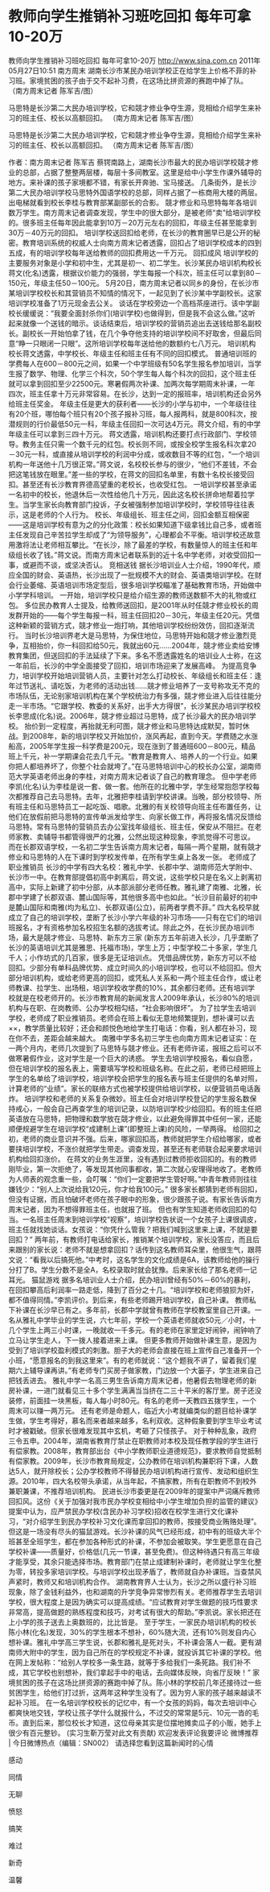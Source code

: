 # 教师向学生推销补习班吃回扣 每年可拿10-20万

教师向学生推销补习班吃回扣 每年可拿10-20万
http://www.sina.com.cn  2011年05月27日10:51  南方周末
湖南长沙市某民办培训学校正在给学生上价格不菲的补习班。家境贫困的孩子由于交不起补习费，在这场比拼资源的赛跑中掉了队。 （南方周末记者 陈军吉/图）

马思特是长沙第二大民办培训学校，它和競才修业争夺生源，竞相给介绍学生来补习的班主任、校长以高额回扣。 （南方周末记者 陈军吉/图）

马思特是长沙第二大民办培训学校，它和競才修业争夺生源，竞相给介绍学生来补习的班主任、校长以高额回扣。 （南方周末记者 陈军吉/图）

作者：南方周末记者 陈军吉
蔡锷南路上，湖南长沙市最大的民办培训学校競才修业的总部，占据了整整两层楼，每层十多间教室。这里是给中小学生作课外辅导的地方。来补课的孩子家境都不错，有家长开奔驰、宝马接送。
几条街外，是长沙第二大民办培训学校马思特外国语学校的总部，同样占据了一栋商用大楼的两层。出电梯就看到校长李桂与教育部某副部长的合影。
競才修业和马思特每年各培训数万学生。南方周末记者调查发现，学生中的很大部分，是被老师“卖”给培训学校的。很多班主任每年因此能拿到10万－20万元左右的回扣，年级主任甚至能拿到30万－40万元的回扣。
培训学校送回扣给老师，在长沙的教育圈早已是公开的秘密。教育培训系统的权威人士向南方周末记者透露，回扣占了培训学校成本的四到五成，有的培训学校每年送给教师的回扣费用达一千万元。
回扣成风
培训学校的主要服务对象是小学和初中生，尤其是初一、初二学生。长沙某民办培训机构校长蒋文(化名)透露，根据议价能力的强弱，学生每报一个科次，班主任可以拿到80－150元，年级主任50－100元。
5月20日，南方周末记者以同乡的身份，在长沙市某培训学校校长和其营销员不知情的情况下，一起见到了长沙某中学副校长。这家培训学校准备了1万元现金去公关。
谈话在学校旁边一个高档茶座进行。该中学副校长缓缓说：“我要全面封杀你们(培训学校)也做得到，但是我不会这么做。”这听起来就像一个送钱的暗示。谈话结束后，培训学校的营销员追出去送钱给那名副校长。副校长一开始怕拿了钱，在几个争夺他支持的培训学校间不好取舍，但最后同意“睁一只眼闭一只眼”。这所培训学校每年送给他的数额约七八万元。
培训机构校长蒋文透露，中学校长、年级主任和班主任有不同的回扣模式。
普通培训班的学费每人在600－800元之间，如果一个中学班级有50名学生报名参加培训，当学生报了数学、物理、化学三个科次，50个学生每人每个科次的回扣，这个班主任就可以拿到回扣至少22500元。寒暑假两次补课、加两次每学期周末补课，一年四次，班主任拿十万元非常容易。在长沙，达到一定的报班率，培训机构还会另外给班主任奖金。
年级主任是更大的获利者——长沙的小学与初中，一个年级往往有20个班，哪怕每个班只有20个孩子报补习班，每人报两科，就是800科次，按潜规则的行价最低50元一科，年级主任回扣一次可达4万元。蒋文介绍，有的中学年级主任可以拿到三四十万元。
蒋文透露，培训机构还要打点行政部门、学校领导。教务主任只需一个数千元的红包。校长则不同，或按全校学生报名科次拿20－30元一科，或直接从培训学校的利润中分成，或收数目不等的红包，“一个培训机构一年送他十几万很正常。”蒋文说，名校校长参与的很少，“他们不差钱，不会把这笔钱放在眼里。”差一些的学校，在蒋文的回扣名单里，有数十名校长接受回扣。甚至还有长沙教育界德高望重的老校长，也收受红包。
一培训学校甚至承诺一名初中的校长，他退休后一次性给他几十万元，因此这名校长拼命地帮着拉学生。当学生家长向教育部门投诉，子女被强制参加培训学校时，学校领导往往表示，这是老师的个人行为。
校长、年级组长、班主任之间，回扣金额互相保密——这是培训学校有意为之的分化政策：校长如果知道下级拿钱比自己多，或者班主任发现自己辛苦拉学生却成了“为领导服务”，心理都会不平衡。培训学校还故意用激将法让老师相互攀比。“在长沙，除了最差的学校，有数量惊人的班主任和年级组长收了钱。”蒋文说。而南方周末记者联系到的近十名中学老师，对收受回扣一事，或避而不谈，或坚决否认。
竞相送钱
据长沙培训业人士介绍，1990年代，顺应全国的财会、英语热，长沙出现了一批规模不大的财会、英语类培训学校。在财会行业萎缩、英语培训市场定型后，很多培训学校瞄准了基础教育市场，开始做中小学学科培训。
一开始，培训学校只是给介绍生源的教师送数额不大的礼物或红包。
多位民办教育人士提及，给教师送回扣，是2001年从时任競才修业校长的周发群开始的——每个学生每报一科，班主任回扣20－30元，年级主任20元。凭借这种新颖的营销方式，競才修业一炮打响，其他培训学校纷纷效仿，回扣逐渐流行。
当时长沙培训界老大是马思特，为保住地位，马思特开始和競才修业激烈竞争，互相抬价，你一科回扣给50元，我就出60元……2004年，競才修业卖给安博教育集团，但送回扣的手法延续了下来。多名不愿透露姓名的培训业人士称，在这一年前后，长沙的中学全面接受了回扣，培训市场迎来了发展高峰。
为提高竞争力，培训学校开始培训营销人员，主要针对怎么打动校长、年级组长和班主任：逢年过节送礼、请吃饭，为老师的活动出钱……競才修业培养了一支号称攻无不克的市场队伍，无论别家培训机构在某个学校统治力有多强，競才修业进入后往往能分走一半市场。“它跟学校、教委的关系好，出手大方得很”，长沙某民办培训学校校长李思成(化名)说。2006年，競才修业超过马思特，成了长沙最大的民办培训学校。
抬价到一定程度，再抬就无利可图，競才修业和马思特达成默契，暂时休战。到2008年，新的培训学校又开始加价，涨风再起，直到今天。学费随之水涨船高，2005年学生报一科学费是200元，现在涨到了普通班600－800元，精品班上千元，补一学期课会花去几千元。“教育是教育人、培养人的一个行业。如果你把人都培养坏了，你整个社会就垮了。”在马思特培训中心的校长办公室，湖南师范大学英语老师出身的李桂，对南方周末记者谈了自己的教育理念。
但中学老师李凯(化名)认为李桂是说一套、做一套。他所在的北雅中学，学生经常抱怨学校每次都推荐自己去马思特。去年，北雅把李桂请到学校讲课。当晚，部分校领导、所有班主任和马思特员工一起吃饭、唱歌。北雅的有关校领导向班主任布置任务，让他们在放假前把马思特的宣传单派发给学生、向家长做工作，再将报名情况反馈给马思特。常有马思特的营销员去办公室找年级组长、班主任，保安从不阻拦。在老师家教、卖辅导书都管得很严的北雅，公然出现这种现象，李凯觉得不可思议。
而在长郡双语学校，一名初二学生告诉南方周末记者，每隔一两个星期，就有競才修业和马思特的人在下课时到学校发传单，在所有学生桌上各发一张。
老师成了职业推销员
长沙的中学有四大名校：雅礼中学、长郡中学、湖南师范大学附中、长沙市一中。在教育部提倡初高中剥离后，蒋文说，这些学校只是在名义上剥离初高中，实际上新建了初中分部，从本部派部分老师任教。雅礼建了南雅、北雅，长郡中学建了长郡双语、麓山国际等，其他很多高中也如此。“长沙目前最好的初中是麓山国际和南雅(均为私立)、长郡双语(公立)，前两者学费不菲。”
四大名校早就成立了自己的培训学校，垄断了长沙小学六年级的补习市场——只有在它们的培训班报名，才有资格参加名校招生名额的选拔考试。除此之外，在长沙民办培训市场，最大是競才修业、马思特、新东方三家 (新东方五年前进入长沙，几乎垄断了长沙的英语培训尤其是雅思、托福市场)，学生上万；中型学校二十多家，学生几千人；小作坊式的几百家，很多是无证培训点。
凭借品牌优势，新东方可以不给回扣。少部分有单科品牌优势、成立时间久的小培训学校，也可以不给回扣。但大部分培训机构，或给老师更高的回扣，或凭私人关系和一两个班主任合作，或让老师教课、拉学生、出场租，培训学校收学费的10%，其余都归老师。还有培训学校就是在校老师开的。长沙市教育局的新闻发言人2009年承认，长沙80%的培训机构与在职、在岗教师、公办学校相勾结，“社会影响很坏”。
为了拉学生去培训学校，老师成了职业推销员。老师会在班上看似无意地频繁提到，想补课可以去××，教学质量比较好；还会和颜悦色地给学生打电话：你看，别人都在补习，现在你不去，差距会越来越大。
南雅中学多名初三学生也向南方周末记者证实：在一两个月内，老师几次提到了马思特与競才修业。还有老师许诺，报班之后可以不做寒暑假作业，这对学生是一个巨大的诱惑。
学生去培训学校报名，看似自愿，但在培训学校的报名表上，需要填写学校和班级名称。在此之前，老师已经把班上学生的名单给了培训学校，培训学校会把学生的报名表与班主任提供的名单对照，计算老师的“业绩”。家长的联络方式也被学校提供给培训学校，以便营销员电话轰炸。
培训学校和老师的关系复杂微妙。班主任会对培训学校登记的学生报名数保持戒心，一般会自己再查学生的培训记录，以防培训学校少给回扣。有的班主任把英语放在马思特，把物理和数学放在競才修业，以此避免得罪其中任何一家，还能顺便规避学生在培训学校“成建制上课”(即整班上课)的风险，一举两得。
给回扣之初，老师的商业意识并不强。后来，哪家回扣高，教师就把学生介绍给哪家，或者要挟培训学校，不涨价就把学生带走。调查发现，甚至还有老师联合起来要求培训机构给回扣涨价。
在蒋文的业务生涯里，没有遇到过教师拒收回扣的。有的教师刚毕业，第一次拒绝了，等发现其他同事都收，第二次就心安理得地收了。老教师为人师表的观念重一些，会叮嘱：“你们一定要把学生管好啊。”中青年教师则往往嫌钱少：“别人上次说给我120元，你才给我100元。”
很多家长都猜到老师有回扣，但没有证据，而且怕破坏老师在孩子眼中的形象，很少跟孩子说。有家长告诉南方周末记者，因为不想得罪班主任，也就报了班。
但也有学生知道老师收回扣的勾当。一名班主任周末到培训学校“视察”，培训学校告状说一个女孩子上课很调皮，班主任就找她谈话。女孩说：“你凭什么管我？把我们喊到这里来上课，不就是要回扣？”
两年前，有教师打电话给家长，推销某个培训学校，家长没答应，而且后来跟别的家长说：老师不就是想拿回扣？话传到这名教师耳朵里，他很生气，跟蒋文说：“看我以后搞死他。”中考时，这名学生的文化成绩是6A，该教师给他的操行分打了B。学生分数不是全A，名校录取时就会犹豫。后来家长给了那名老师一记耳光。
猫鼠游戏
据多名培训业人士介绍，民办培训曾经有50%－60%的暴利，在回扣攀高后利润率一路走低，降到了百分之十几。“培训学校和老师狼狈为奸，都不值得同情。”李凯评价。到后来，有些老师踢开培训学校，自己补课。
教师私下补课在长沙早已有之。多年前，长郡中学就曾有教师在学校教室里自己开课。一名从雅礼中学毕业的学生说，六七年前，学校一个英语老师就收50元／小时，十几个学生上两三小时课，一晚就收一千多元。有的老师在家里定好闹钟，闹钟响了立马让学生走人，下一拨人接着进来上课。
但更多教师开始做补课生意，是因为受到了培训学校盈利模式的刺激。胆子大的老师会直接在班上宣传自己准备开一个小班，“愿意报名的到我这里来”。有的老师就说：“这个题我不讲了，留着我们星期六上辅导课再讲。”有老师专门买房子做家教，门边放一个大篓子，学生进来自己把钱丢进去。
雅礼中学一名高三男生告诉南方周末记者，他暑假去物理老师的新房补课，一进门就看见三十多个学生满满当当挤在二三十平米的客厅里。房子还没装修，前面挂一块黑板，每人每小时80元。有名的老师一天教四五拨学生，一个周末可以赚一两万元。
还有老师是命题人，临近大小考就编类似的题目给补课学生做，学生考得好，慕名而来者越来越多，名利双收。这种假象要到学生毕业考试时才被戳破。但家长很难发现其中玄机，考砸了只怪孩子。
对于种种乱象，政府三令五申。2004年，湖南省教育厅禁止在职教师对本校及现任教学段的学生进行有偿家教。2008年，教育部出台《中小学教师职业道德规范》，要求教师自觉抵制有偿家教。2009年，长沙市教育局规定，公办教师在培训机构兼职将下课，人数达5人，就开除校长；公办学校教师不得替民办培训机构进行宣传、发动和组织生源。2010年，四大名校带头承诺，从当年起，不搞家教，所有在职教师不到校外兼职兼课，不推荐培训机构。
民进长沙市委更是在2009年的提案中严词痛斥教师回扣风。这份《关于加强对我市民办学校变相给中小学生增加负担的监管的建议》提案中认为，应严禁民办学校(含民办补习学校)招收在校学生进行文化课补习，“对介绍学生到民办学校补习文化课而拿回扣的教师，按接受商业贿赂处理”。
但这是一场没有尽头的猫鼠游戏。长沙补课的风气已经形成，初中有的班级大半个班甚至全班学生，都在参加各种形式的补课，不参加会被取笑。学生更愿意在自己学校补课——质量好，价格低(几元一节课，甚至免费)。但这种待遇只有高三年级才能享受，其余只能选择市场。教育部门在禁止成建制补课时，老师就让学生化整为零，转投多家培训学校。与培训学校出现矛盾了，教师就自办补课班。当查禁风声紧时，教师又和培训机构合作。
湖南教育界人士认为，长沙之所以盛行补习班现象，除了金钱利益外，也和湖南的升学竞争异常惨烈有关。老师推荐学生去培训学校，很大程度上是因为确实可以提高成绩。“应试教育对学生做题的技巧性要求非常高，提高做题的熟练程度和技巧，对考试有很大的帮助。”李凯说。家长把还在上小学的孩子送去上奥数班的，比比皆是。
至于学生，一家民办培训机构的校长陈小林(化名)发现，30%的学生根本不想补，60%随大流，还有10%则发自内心想补课。雅礼中学高三学生说，长郡和雅礼是死对头，不补课会落人一截。更有湖南师大附中的学生，因为自己所在的学校规定不补课，就投诉其它补课的学校。他在网上发帖称：“给别人学校多一条生路，就等于多给我们一条死路。我们补不成，其它学校也别想补，我们拿起手中的电话，去向媒体反映，向省厅反映！”
家境贫困的孩子在这场比拼资源的赛跑中掉了队。陈小林的学校前几年还接待过一些贫困学生，给他们打过折，这两年这种学生没有了。因为穷人家的孩子越来越读不起补习班。
在一名培训学校校长的记忆中，有一个女孩的妈妈，每次去培训中心都爽快地交钱，学校让孩子学什么就报什么，不过交的常常是5元、10元一沓的毛币。直到后来，那位校长才知道，这位母亲其实是位摆地摊卖瓜子的小贩，她手上很少有百元整钞。
(实习生靳万莹对此文有贡献)
欢迎发表评论我要评论
微博推荐 | 今日微博热点（编辑：SN002）
请选择您看到这篇新闻时的心情

感动

同情

无聊

愤怒

搞笑

难过

新奇

温馨


